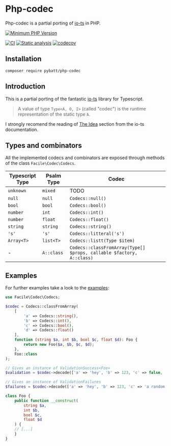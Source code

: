 # Php-codec

Php-codec is a partial porting of [io-ts](https://github.com/gcanti/io-ts) in PHP.

[![Minimum PHP Version](https://img.shields.io/badge/php-%3E%3D%207.2-8892BF.svg)](https://php.net/)

[![CI](https://github.com/facile-it/php-codec/actions/workflows/ci.yaml/badge.svg?branch=master&event=push)](https://github.com/facile-it/php-codec/actions/workflows/ci.yaml)
[![Static analysis](https://github.com/facile-it/php-codec/actions/workflows/static-analysis.yaml/badge.svg?branch=master&event=push)](https://github.com/facile-it/php-codec/actions/workflows/static-analysis.yaml)
[![codecov](https://codecov.io/gh/facile-it/php-codec/branch/master/graph/badge.svg?token=HP4OFEEPY6)](https://codecov.io/gh/facile-it/php-codec)

## Installation

    composer require pybatt/php-codec

## Introduction

This is a partial porting of the fantastic [io-ts](https://github.com/gcanti/io-ts) library for Typescript.

> A value of type `Type<A, O, I>` (called "codec") is the runtime representation of the static type `A`.

I strongly recomend the reading of [The Idea](https://github.com/gcanti/io-ts/blob/master/index.md#the-idea) section
from the io-ts documentation.

## Types and combinators

All the implemented codecs and combinators are exposed through methods of the class `Facile\Codec\Codecs`.

| Typescript Type | Psalm Type | Codec | 
| --- | --- | --- |
| `unknown` | `mixed` | TODO |
| `null` | `null` | `Codecs::null()` |
| `bool` | `bool` | `Codecs::bool()` |
| `number` | `int` | `Codecs::int()` |
| `number` | `float` | `Codecs::float()` |
| `string` | `string` | `Codecs::string()` |
| `'s'` | `'s'` | `Codecs::litteral('s')` |
| `Array<T>` | `list<T>` | `Codecs::listt(Type $item)` |
| - | `A::class` | `Codecs::classFromArray(Type[] $props, callable $factory, A::class)` |

## Examples

For further examples take a look to the [examples](https://github.com/facile-it/php-codec/tree/docs/tests/examples):

```php
use Facile\Codec\Codecs;

$codec = Codecs::classFromArray(
    [
        'a' => Codecs::string(),
        'b' => Codecs::int(),
        'c' => Codecs::bool(),
        'd' => Codecs::float()
    ],
    function (string $a, int $b, bool $c, float $d): Foo {
        return new Foo($a, $b, $c, $d);
    },
    Foo::class
);

// Gives an instance of ValidationSuccess<Foo>
$validation = $codec->decode(['a' => 'hey', 'b' => 123, 'c' => false, 'd' => 1.23]);

// Gives an instance of ValidationFailures
$failures = $codec->decode(['a' => 'hey', 'b' => 123, 'c' => 'a random string', 'd' => 1.23]);

class Foo { 
    public function __construct(
        string $a,
        int $b,
        bool $c,
        float $d
    ) {
    // [...]
    }
}
```

